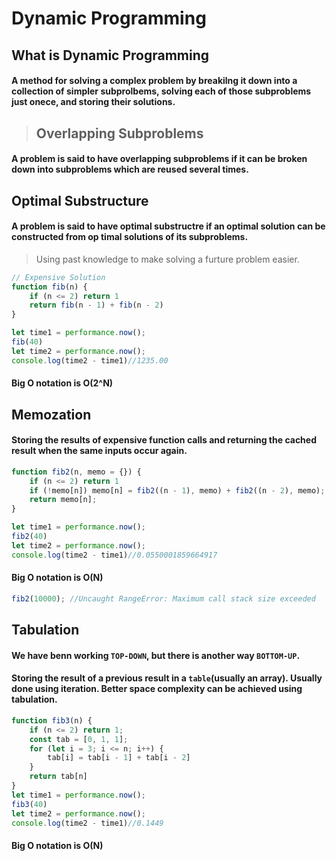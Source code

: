 # Dynamic Programming

## What is Dynamic Programming

#### A method for solving a complex problem by breakilng it down into a collection of simpler subprolbems, solving each of those subproblems just onece, and storing their solutions.

> ## Overlapping Subproblems

#### A problem is said to have overlapping subproblems if it can be broken down into subproblems which are reused several times.


## Optimal Substructure
#### A problem is said to have optimal substructre if an optimal solution can be constructed from op timal solutions of its subproblems.

> Using past knowledge to make solving a furture problem easier.

```js
// Expensive Solution
function fib(n) {
    if (n <= 2) return 1
    return fib(n - 1) + fib(n - 2)
}

let time1 = performance.now();
fib(40)
let time2 = performance.now();
console.log(time2 - time1)//1235.00
```
#### Big O notation is O(2^N)


## Memozation
#### Storing the results of expensive function calls and returning the cached result when the same inputs occur again.
```js
function fib2(n, memo = {}) {
    if (n <= 2) return 1
    if (!memo[n]) memo[n] = fib2((n - 1), memo) + fib2((n - 2), memo);
    return memo[n];
}

let time1 = performance.now(); 
fib2(40)
let time2 = performance.now(); 
console.log(time2 - time1)//0.0550001859664917
```
#### Big O notation is O(N)

```js
fib2(10000); //Uncaught RangeError: Maximum call stack size exceeded
```

## Tabulation
#### We have benn working `TOP-DOWN`, but there is another way `BOTTOM-UP`.
#### Storing the result of a previous result in a `table`(usually an array). Usually done using iteration. Better space complexity can be achieved using tabulation.
```js
function fib3(n) {
    if (n <= 2) return 1;
    const tab = [0, 1, 1];
    for (let i = 3; i <= n; i++) {
        tab[i] = tab[i - 1] + tab[i - 2]
    }
    return tab[n]
}
let time1 = performance.now(); 
fib3(40)
let time2 = performance.now(); 
console.log(time2 - time1)//0.1449
```
#### Big O notation is O(N)